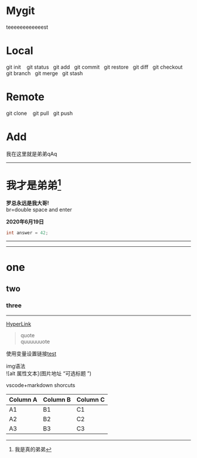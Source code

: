 # Mygit
teeeeeeeeeeeest
# Local
git init &nbsp;&nbsp;
git status&nbsp;&nbsp;
git add&nbsp;&nbsp;
git commit&nbsp;&nbsp;
git restore&nbsp;&nbsp;
git diff&nbsp;&nbsp;
git checkout&nbsp;&nbsp;
git branch&nbsp;&nbsp;
git merge&nbsp;&nbsp;
git stash&nbsp;&nbsp;

# Remote
git clone &nbsp;&nbsp;
git pull&nbsp;&nbsp;
git push&nbsp;&nbsp;

# Add
我在这里就是弟弟qAq<br>
***
我才是弟弟[^footage]
==========
[^footage]: 我是真的弟弟   

**罗总永远是我大哥!**<br>
br=double space and enter  

**2020年6月19日**

```cpp
int answer = 42;
```
<!-- markdownlint-capture -->
***
---
# one
## two
### three
***
[HyperLink](https://github.com/Ad-Bean/Mygit)

>quote  
>quuuuuuote  


使用变量设置链接[test][1]  

[1]:https://www.runoob.com/markdown/md-link.html  
img语法  
![alt 属性文本](图片地址 “可选标题  ”)

vscode+markdown shorcuts  

| Column A | Column B | Column C |
| -------- | -------- | -------- |
| A1       | B1       | C1       |
| A2       | B2       | C2       |
| A3       | B3       | C3       |
